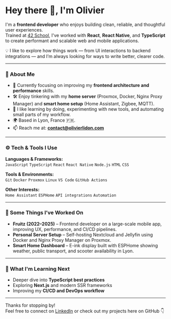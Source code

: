 # Hey there 👋, I'm Olivier

I'm a **frontend developer** who enjoys building clean, reliable, and thoughtful user experiences.  
Trained at [42 School](https://42.fr/), I've worked with **React**, **React Native**, and **TypeScript** to create performant and scalable web and mobile applications.

💡 I like to explore how things work — from UI interactions to backend integrations — and I’m always looking for ways to write better, clearer code.

---

### 🧠 About Me

- 🎯 Currently focusing on improving my **frontend architecture and performance** skills.  
- 🛠️ Enjoy tinkering with my **home server** (Proxmox, Docker, Nginx Proxy Manager) and **smart home setup** (Home Assistant, Zigbee, MQTT).  
- 💬 I like learning by doing, experimenting with new tools, and automating small parts of my workflow.  
- 🌍 Based in Lyon, France 🇫🇷.  
- 📫 Reach me at: **contact@olivierlidon.com**

---

### ⚙️ Tech & Tools I Use

**Languages & Frameworks:**  
`JavaScript` `TypeScript` `React` `React Native` `Node.js` `HTML` `CSS`  

**Tools & Environments:**  
`Git` `Docker` `Proxmox` `Linux` `VS Code` `GitHub Actions`  

**Other Interests:**  
`Home Assistant` `ESPHome` `API integrations` `Automation`  

---

### 🚀 Some Things I’ve Worked On

- **Fruitz (2022–2025)** – Frontend developer on a large-scale mobile app, improving UX, performance, and CI/CD pipelines.  
- **Personal Server Setup** – Self-hosting Nextcloud and Jellyfin using Docker and Nginx Proxy Manager on Proxmox.  
- **Smart Home Dashboard** – E-ink display built with ESPHome showing weather, public transport, and scooter availability in Lyon.  

---

### 🧩 What I'm Learning Next

- Deeper dive into **TypeScript best practices**  
- Exploring **Next.js** and modern SSR frameworks  
- Improving my **CI/CD and DevOps workflow**  

---

Thanks for stopping by!  
Feel free to connect on [LinkedIn](https://www.linkedin.com/in/olidon) or check out my projects here on GitHub 👇
